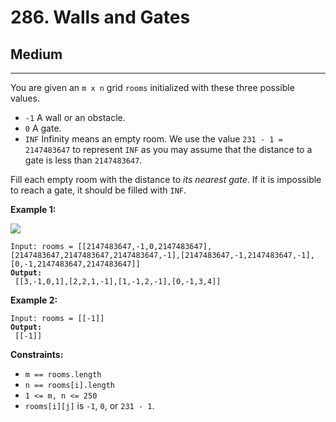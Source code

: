 # 286. Walls and Gates

## Medium

***

You are given an `m x n` grid `rooms` initialized with these three possible values.

* `-1` A wall or an obstacle.
* `0` A gate.
* `INF` Infinity means an empty room. We use the value `231 - 1 = 2147483647` to represent `INF` as you may assume that the distance to a gate is less than `2147483647`.

Fill each empty room with the distance to _its nearest gate_. If it is impossible to reach a gate, it should be filled with `INF`.

&#x20;

**Example 1:**

![](https://assets.leetcode.com/uploads/2021/01/03/grid.jpg)

<pre><code>Input: rooms = [[2147483647,-1,0,2147483647],[2147483647,2147483647,2147483647,-1],[2147483647,-1,2147483647,-1],[0,-1,2147483647,2147483647]]
<strong>Output:
</strong> [[3,-1,0,1],[2,2,1,-1],[1,-1,2,-1],[0,-1,3,4]]</code></pre>

**Example 2:**

<pre><code>Input: rooms = [[-1]]
<strong>Output:
</strong> [[-1]]</code></pre>

&#x20;

**Constraints:**

* `m == rooms.length`
* `n == rooms[i].length`
* `1 <= m, n <= 250`
* `rooms[i][j]` is `-1`, `0`, or `231 - 1`.
